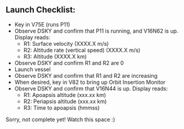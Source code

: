 Launch Checklist:
-----------------

- Key in V75E (runs P11)
- Observe DSKY and confirm that P11 is running, and V16N62 is up. Display reads:
  - R1: Surface velocity (XXXX.X m/s)
  - R2: Altitude rate (vertical speed) (XXXX.X m/s)
  - R3: Altitude (XXXX.X km)
- Observe DSKY and confirm R1 and R2 are 0
- Launch vessel
- Observe DSKY and confirm that R1 and R2 are increasing
- When desired, key in V82 to bring up Orbit Insertion Monitor
- Observe DSKY and confirm that V16N44 is up. Display reads:
  - R1: Apoapsis altitude (xxx.xx km)
  - R2: Periapsis altitude (xxx.xx km)
  - R3: Time to apoapsis (hmmss)

Sorry, not complete yet! Watch this space :)
